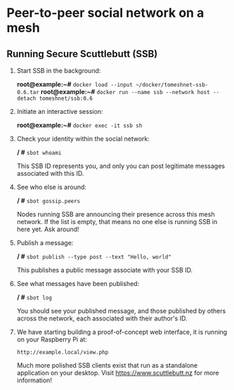Peer-to-peer social network on a mesh
=====================================

## Running Secure Scuttlebutt (SSB)

1. Start SSB in the background:

    **root@example:~#** `docker load --input ~/docker/tomeshnet-ssb-0.6.tar`
    **root@example:~#** `docker run --name ssb --network host --detach tomeshnet/ssb:0.6`

1. Initiate an interactive session:

    **root@example:~#** `docker exec -it ssb sh`

1. Check your identity within the social network:

    **/ #** `sbot whoami`

    This SSB ID represents you, and only you can post legitimate messages associated with this ID.

1. See who else is around:

    **/ #** `sbot gossip.peers`

    Nodes running SSB are announcing their presence across this mesh network. If the list is empty, that means no one else is running SSB in here yet. Ask around!

1. Publish a message:

    **/ #** `sbot publish --type post --text "Hello, world"`

    This publishes a public message associate with your SSB ID.

1. See what messages have been published:

    **/ #** `sbot log`

    You should see your published message, and those published by others across the network, each associated with their author's ID.

1. We have starting building a proof-of-concept web interface, it is running on your Raspberry Pi at:

    `http://example.local/view.php`

    Much more polished SSB clients exist that run as a standalone application on your desktop. Visit https://www.scuttlebutt.nz for more information!